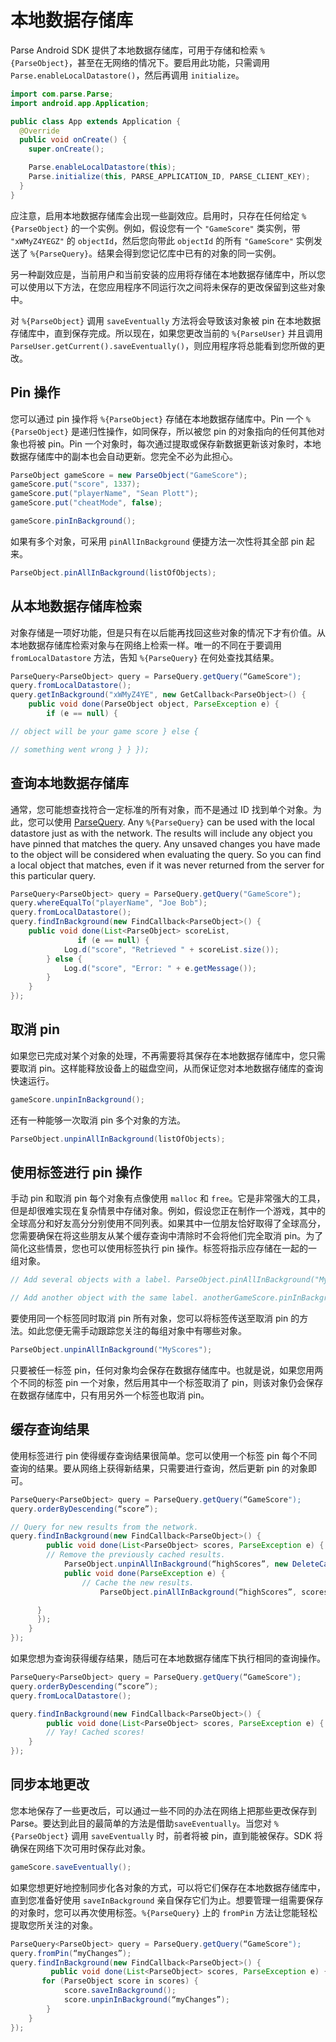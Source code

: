# 本地数据存储库

Parse Android SDK 提供了本地数据存储库，可用于存储和检索 `%{ParseObject}`，甚至在无网络的情况下。要启用此功能，只需调用 `Parse.enableLocalDatastore()`，然后再调用 `initialize`。

```java
import com.parse.Parse;
import android.app.Application;

public class App extends Application {
  @Override
  public void onCreate() {
    super.onCreate();

    Parse.enableLocalDatastore(this);
    Parse.initialize(this, PARSE_APPLICATION_ID, PARSE_CLIENT_KEY);
  }
}
```

应注意，启用本地数据存储库会出现一些副效应。启用时，只存在任何给定 `%{ParseObject}` 的一个实例。例如，假设您有一个 `"GameScore"` 类实例，带 `"xWMyZ4YEGZ"` 的 `objectId`，然后您向带此 `objectId` 的所有 `"GameScore"` 实例发送了 `%{ParseQuery}`。结果会得到您记忆库中已有的对象的同一实例。

另一种副效应是，当前用户和当前安装的应用将存储在本地数据存储库中，所以您可以使用以下方法，在您应用程序不同运行次之间将未保存的更改保留到这些对象中。

对 `%{ParseObject}` 调用 `saveEventually` 方法将会导致该对象被 pin 在本地数据存储库中，直到保存完成。所以现在，如果您更改当前的 `%{ParseUser}` 并且调用 `ParseUser.getCurrent().saveEventually()`，则应用程序将总能看到您所做的更改。

## Pin 操作

您可以通过 pin 操作将 `%{ParseObject}` 存储在本地数据存储库中。Pin 一个 `%{ParseObject}` 是递归性操作，如同保存，所以被您 pin 的对象指向的任何其他对象也将被 pin。Pin 一个对象时，每次通过提取或保存新数据更新该对象时，本地数据存储库中的副本也会自动更新。您完全不必为此担心。

```java
ParseObject gameScore = new ParseObject("GameScore");
gameScore.put("score", 1337);
gameScore.put("playerName", "Sean Plott");
gameScore.put("cheatMode", false);

gameScore.pinInBackground();
```

如果有多个对象，可采用 `pinAllInBackground` 便捷方法一次性将其全部 pin 起来。

```java
ParseObject.pinAllInBackground(listOfObjects);
```

## 从本地数据存储库检索

对象存储是一项好功能，但是只有在以后能再找回这些对象的情况下才有价值。从本地数据存储库检索对象与在网络上检索一样。唯一的不同在于要调用 `fromLocalDatastore` 方法，告知 `%{ParseQuery}` 在何处查找其结果。

```java
ParseQuery<ParseObject> query = ParseQuery.getQuery(“GameScore");
query.fromLocalDatastore();
query.getInBackground("xWMyZ4YE", new GetCallback<ParseObject>() {
    public void done(ParseObject object, ParseException e) {
        if (e == null) {

// object will be your game score } else {

// something went wrong } } });
```

## 查询本地数据存储库

通常，您可能想查找符合一定标准的所有对象，而不是通过 ID 找到单个对象。为此，您可以使用 [ParseQuery](#queries). Any `%{ParseQuery}` can be used with the local datastore just as with the network. The results will include any object you have pinned that matches the query. Any unsaved changes you have made to the object will be considered when evaluating the query. So you can find a local object that matches, even if it was never returned from the server for this particular query.

```java
ParseQuery<ParseObject> query = ParseQuery.getQuery("GameScore");
query.whereEqualTo("playerName", "Joe Bob");
query.fromLocalDatastore();
query.findInBackground(new FindCallback<ParseObject>() {
    public void done(List<ParseObject> scoreList,                      ParseException e) {
               if (e == null) {
            Log.d("score", "Retrieved " + scoreList.size());
        } else {
            Log.d("score", "Error: " + e.getMessage());
        }
    }
});
```

## 取消 pin

如果您已完成对某个对象的处理，不再需要将其保存在本地数据存储库中，您只需要取消 pin。这样能释放设备上的磁盘空间，从而保证您对本地数据存储库的查询快速运行。

```java
gameScore.unpinInBackground();
```

还有一种能够一次取消 pin 多个对象的方法。

```java
ParseObject.unpinAllInBackground(listOfObjects);
```

## 使用标签进行 pin 操作

手动 pin 和取消 pin 每个对象有点像使用 `malloc` 和 `free`。它是非常强大的工具，但是却很难实现在复杂情景中存储对象。例如，假设您正在制作一个游戏，其中的全球高分和好友高分分别使用不同列表。如果其中一位朋友恰好取得了全球高分，您需要确保在将这些朋友从某个缓存查询中清除时不会将他们完全取消 pin。为了简化这些情景，您也可以使用标签执行 pin 操作。标签将指示应存储在一起的一组对象。

```java
// Add several objects with a label. ParseObject.pinAllInBackground("MyScores", someGameScores);

// Add another object with the same label. anotherGameScore.pinInBackground("MyScores");
```

要使用同一个标签同时取消 pin 所有对象，您可以将标签传送至取消 pin 的方法。如此您便无需手动跟踪您关注的每组对象中有哪些对象。

```java
ParseObject.unpinAllInBackground("MyScores");
```

只要被任一标签 pin，任何对象均会保存在数据存储库中。也就是说，如果您用两个不同的标签 pin 一个对象，然后用其中一个标签取消了 pin，则该对象仍会保存在数据存储库中，只有用另外一个标签也取消 pin。

## 缓存查询结果

使用标签进行 pin 使得缓存查询结果很简单。您可以使用一个标签 pin 每个不同查询的结果。要从网络上获得新结果，只需要进行查询，然后更新 pin 的对象即可。

```java
ParseQuery<ParseObject> query = ParseQuery.getQuery(“GameScore");
query.orderByDescending(“score”);

// Query for new results from the network.
query.findInBackground(new FindCallback<ParseObject>() {
        public void done(List<ParseObject> scores, ParseException e) {
        // Remove the previously cached results.
            ParseObject.unpinAllInBackground(“highScores”, new DeleteCallback() {
            public void done(ParseException e) {
                // Cache the new results.
                    ParseObject.pinAllInBackground(“highScores”, scores);

      }  
      });
    }
});
```

如果您想为查询获得缓存结果，随后可在本地数据存储库下执行相同的查询操作。

```java
ParseQuery<ParseObject> query = ParseQuery.getQuery(“GameScore");
query.orderByDescending(“score”);
query.fromLocalDatastore();

query.findInBackground(new FindCallback<ParseObject>() {
        public void done(List<ParseObject> scores, ParseException e) {
        // Yay! Cached scores!
    }
});
```

## 同步本地更改

您本地保存了一些更改后，可以通过一些不同的办法在网络上把那些更改保存到 Parse。要达到此目的最简单的方法是借助`saveEventually`。当您对 `%{ParseObject}` 调用 `saveEventually` 时，前者将被 pin，直到能被保存。SDK 将确保在网络下次可用时保存此对象。

```java
gameScore.saveEventually();
```

如果您想更好地控制同步化各对象的方式，可以将它们保存在本地数据存储库中，直到您准备好使用 `saveInBackground` 亲自保存它们为止。想要管理一组需要保存的对象时，您可以再次使用标签。`%{ParseQuery}` 上的 `fromPin` 方法让您能轻松提取您所关注的对象。

```java
ParseQuery<ParseObject> query = ParseQuery.getQuery(“GameScore");
query.fromPin(“myChanges”);
query.findInBackground(new FindCallback<ParseObject>() {
         public void done(List<ParseObject> scores, ParseException e) {
       for (ParseObject score in scores) {
            score.saveInBackground();
            score.unpinInBackground(“myChanges”);
        }    
    }
});
```

